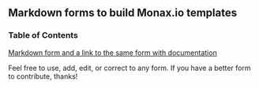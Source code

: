 ## Markdown forms to build Monax.io templates

### Table of Contents
[Markdown form and a link to the same form with documentation](https://github.com/Kelly-Cooper/monax-templates/blob/master/form-table-of-contents.md)

Feel free to use, add, edit, or correct to any form. If you have a better form to contribute, thanks!
